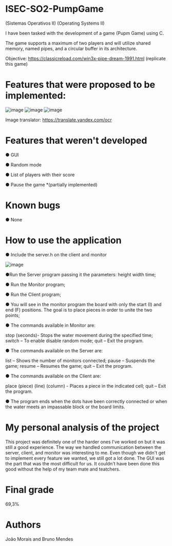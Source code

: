 # ISEC-SO2-PumpGame
(Sistemas Operativos II)
(Operating Systems II)

I have been tasked with the development of a game (Pupm Game) using C.

The game supports a maximum of two players and will utilize shared memory, named pipes, and a circular buffer in its architecture. 

Objective: https://classicreload.com/win3x-pipe-dream-1991.html (replicate this game)




# Features that were proposed to be implemented:

![image](https://user-images.githubusercontent.com/72463113/211691061-9ac26738-dbf7-44a0-a7fd-bac1eb5f29e7.png)
![image](https://user-images.githubusercontent.com/72463113/211691099-c96d838e-80c9-46f0-ad75-52438bd46f94.png)
![image](https://user-images.githubusercontent.com/72463113/211691125-fdec6cb4-da4e-49a8-9861-b9b6a5a5c748.png)

Image translator: https://translate.yandex.com/ocr




# Features that weren't developed 

● GUI

● Random mode

● List of players with their score

● Pause the game *(partially implemented)




# Known bugs

● None




# How to use the application 

● Include the server.h on the client and monitor

![image](https://user-images.githubusercontent.com/72463113/211689481-56f284be-f0fe-4d2a-b9ff-7a832897b37a.png)

●Run the Server program passing it the parameters: height width time;

● Run the Monitor program;

● Run the Client program;

● You will see in the monitor program the board with only the start (I) and end (F) positions. The goal is to place pieces in order to unite the two points;

● The commands available in Monitor are:

stop (seconds)- Stops the water movement during the specified time;
switch – To enable disable random mode;
quit – Exit the program.

● The commands available on the Server are:

list – Shows the number of monitors connected;
pause – Suspends the game;
resume – Resumes the game;
quit – Exit the program.

● The commands available on the Client are:

place (piece) (line) (column) - Places a piece in the indicated cell;
quit – Exit the program.

● The program ends when the dots have been correctly connected or when the water meets an impassable block or the board limits.




# My personal analysis of the project

This project was definitely one of the harder ones I've worked on but it was still a good experience. The way we handled communication between the server, client, and monitor was interesting to me. Even though we didn't get to implement every feature we wanted, we still got a lot done. The GUI was the part that was the most difficult for us. It couldn't have been done this good without the help of my team mate and teatchers.




# Final grade

69,3%




# Authors

João Morais and Bruno Mendes
